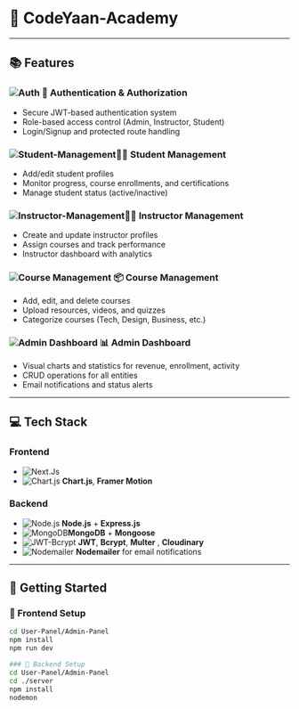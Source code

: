 # 🚀 CodeYaan-Academy


---

## 📚 Features

### ![Auth](https://img.shields.io/badge/Auth-Enabled-brightgreen) 🔐 Authentication & Authorization
- Secure JWT-based authentication system
- Role-based access control (Admin, Instructor, Student)
- Login/Signup and protected route handling

### ![Student-Management](https://img.shields.io/badge/Student-Management-skyblue)🧑‍🎓 Student Management
- Add/edit student profiles
- Monitor progress, course enrollments, and certifications
- Manage student status (active/inactive)

### ![Instructor-Management](https://img.shields.io/badge/Instructor-Management-olive)👨‍🏫 Instructor Management
- Create and update instructor profiles
- Assign courses and track performance
- Instructor dashboard with analytics

### ![Course Management](https://img.shields.io/badge/Course-Management-indigo) 📦 Course Management
- Add, edit, and delete courses
- Upload resources, videos, and quizzes
- Categorize courses (Tech, Design, Business, etc.)

### ![Admin Dashboard](https://img.shields.io/badge/%20Admin-Dashboard-blueviolet) 📊 Admin Dashboard
- Visual charts and statistics for revenue, enrollment, activity
- CRUD operations for all entities
- Email notifications and status alerts

---

## 💻 Tech Stack

### Frontend
- ![Next.Js](https://img.shields.io/badge/Frontend-NextJS-red)
- ![Chart.js](https://img.shields.io/badge/%20%20ChartJS%20-darkorchid) **Chart.js**, **Framer Motion**

### Backend
- ![Node.js](https://img.shields.io/badge/Backend-Node.js-brightgreen)  **Node.js** + **Express.js**
- ![MongoDB](https://img.shields.io/badge/%20%20Database-MongoDB-greenyellow)**MongoDB** + **Mongoose**
- ![JWT-Bcrypt](https://img.shields.io/badge/%20%20JWT-Bcrypt-navy)  **JWT**, **Bcrypt**, **Multer** , **Cloudinary** 
- ![Nodemailer](https://img.shields.io/badge/%20%20Nodemailer-dimgray%09) **Nodemailer** for email notifications

---

## 🧪 Getting Started
### 🔧 Frontend Setup
```bash
cd User-Panel/Admin-Panel
npm install
npm run dev

### 🔧 Backend Setup
cd User-Panel/Admin-Panel
cd ./server
npm install
nodemon
